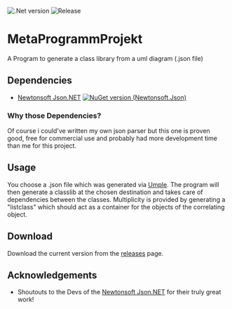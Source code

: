 ![.Net version ](https://img.shields.io/badge/.NET-5.0-blue)
![Release](https://img.shields.io/github/downloads/jimmymeister98/MetaProgrammProjekt/total)
# MetaProgrammProjekt
A Program to generate a class library from a uml diagram (.json file)

## Dependencies
-  [Newtonsoft Json.NET](https://www.newtonsoft.com/json) [![NuGet version (Newtonsoft.Json)](https://img.shields.io/nuget/v/Newtonsoft.Json.svg?style=flat-square)](https://www.nuget.org/packages/Newtonsoft.Json/)

### Why those Dependencies?
Of course i could've written my own json parser but this one is proven good, free for commercial use and probably had more development time than me for this project.

## Usage

You choose a .json file which was generated via [Umple](https://cruise.umple.org/umpleonline/). The program will then generate a classlib at the chosen destination and takes care
of dependencies between the classes. Multiplicity is provided by generating a "listclass" which should act as a container for the objects of the correlating object.

## Download

Download the current version from the [releases](https://github.com/jimmymeister98/MetaProgrammProjekt/releases/tag/v1.0) page.

## Acknowledgements
- Shoutouts to the Devs of the [Newtonsoft Json.NET](https://www.newtonsoft.com/json) for their truly great work!



